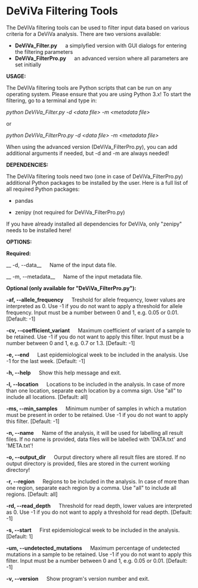 # DeViVa Filtering Tools

The DeViVa filtering tools can be used to filter input data based on various criteria for a DeViVa analysis. There are two versions available:

* __DeViVa_Filter.py__ &emsp; a simplyfied version with GUI dialogs for entering the filtering parameters
* __DeViVa_FilterPro.py__ &emsp; an advanced version where all parameters are set initially

__USAGE:__

The DeViVa filtering tools are Python scripts that can be run on any operating system. Please ensure that you are using Python 3.x! To start the filtering, go to a terminal and type in:

_python DeViVa_Filter.py -d \<data file\> -m \<metadata file\>_

or 

_python DeViVa_FilterPro.py -d \<data file\> -m \<metadata file\>_

When using the advanced version (DeViVa_FilterPro.py), you can add additional arguments if needed, but -d and -m are always needed!

__DEPENDENCIES:__

The DeViVa filtering tools need two (one in case of DeViVa_FilterPro.py) additional Python packages to be installed by the user. Here is a full list of all required Python packages:

* pandas

* zenipy (not required for DeViVa_FilterPro.py)

If you have already installed all dependencies for DeViVa, only "zenipy" needs to be installed here!

__OPTIONS:__

__Required:__

__ -d, --data__ &emsp; Name of the input data file.

__ -m, --metadata__ &emsp; Name of the input metadata file.

__Optional (only available for "DeViVa_FilterPro.py"):__

__-af, --allele_frequency__ &emsp; Treshold for allele frequency, lower values are interpreted as 0. Use -1 if you do not want to apply a threshold for allele frequency. Input must be a number between 0 and 1, e.g. 0.05 or 0.01. [Default: -1]

__-cv, --coefficient_variant__ &emsp; Maximum coefficient of variant of a sample to be retained. Use -1 if you do not want to apply this filter. Input must be a number between 0 and 1, e.g. 0.7 or 1.3. [Default: -1]

__-e, --end__ &emsp; Last epidemiological week to be included in the analysis. Use -1 for the last week. [Default: -1]

__-h, --help__ &emsp; Show this help message and exit.

__-l, --location__ &emsp; Locations to be included in the analysis. In case of more than one location, separate each location by a comma sign. Use "all" to include all locations. [Default: all]

__-ms, --min_samples__ &emsp; Minimum number of samples in which a mutation must be present in order to be retained. Use -1 if you do not want to apply this filter. [Default: -1]

__-n, --name__ &emsp; Name of the analysis, it will be used for labelling all result files. If no name is provided, data files will be labelled with 'DATA.txt' and 'META.txt'!

__-o, --output_dir__ &emsp; Ourput directory where all result files are stored. If no output directory is provided, files are stored in the current working directory!

__-r, --region__ &emsp; Regions to be included in the analysis. In case of more than one region, separate each region by a comma. Use "all" to include all regions. [Default: all]

__-rd, --read_depth__ &emsp; Threshold for read depth, lower values are interpreted as 0. Use -1 if you do not want to apply a threshold for read depth. [Default: -1]

__-s, --start__ &emsp; First epidemiological week to be included in the analysis. [Default: 1]

__-um, --undetected_mutations__ &emsp; Maximum percentage of undetected mutations in a sample to be retained. Use -1 if you do not want to apply this filter. Input must be a number between 0 and 1, e.g. 0.05 or 0.01. [Default: -1]

__-v, --version__ &emsp; Show program's version number and exit.
